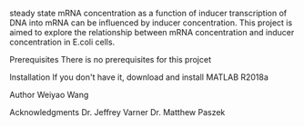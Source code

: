 steady state mRNA concentration as a function of inducer
transcription of DNA into mRNA can be influenced by inducer concentration. This project is aimed to explore the relationship between mRNA concentration and inducer concentration in E.coli cells.

Prerequisites
There is no prerequisites for this projcet

Installation
If you don't have it, download and install MATLAB R2018a 

Author
Weiyao Wang

Acknowledgments
Dr. Jeffrey Varner
Dr. Matthew Paszek
